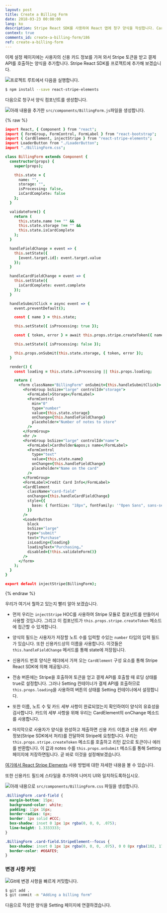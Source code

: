 ```yaml
---
layout: post
title: Create a Billing Form
date: 2018-03-23 00:00:00
lang: ko
description: Stripe React SDK를 사용하여 React 앱에 청구 양식을 작성합니다. CardElement를 사용하여 사용자가 신용 카드 세부 정보를 입력하도록하고 createToken 메소드를 호출하여 serverless billing API에 전달할 수있는 토큰을 생성합니다. 
context: true
comments_id: create-a-billing-form/186
ref: create-a-billing-form
---
```


이제 설정 페이지에는 사용자의 신용 카드 정보를 가져 와서 Stripe 토큰을 받고 결제 API를 호출하는 양식을 추가합니다. Stripe React SDK를 프로젝트에 추가해 보겠습니다.

<img class="code-marker" src="/assets/s.png" />프로젝트 루트에서 다음을 실행합니다.

``` bash
$ npm install --save react-stripe-elements
```

다음으로 청구서 양식 컴포넌트를 생성합니다.

<img class="code-marker" src="/assets/s.png" />아래 내용을 추가한 `src/components/BillingForm.js`파일을 생성합니다.

{% raw %}
``` coffee
import React, { Component } from "react";
import { FormGroup, FormControl, FormLabel } from "react-bootstrap";
import { CardElement, injectStripe } from "react-stripe-elements";
import LoaderButton from "./LoaderButton";
import "./BillingForm.css";

class BillingForm extends Component {
  constructor(props) {
    super(props);

    this.state = {
      name: "",
      storage: "",
      isProcessing: false,
      isCardComplete: false
    };
  }

  validateForm() {
    return (
      this.state.name !== "" &&
      this.state.storage !== "" &&
      this.state.isCardComplete
    );
  }

  handleFieldChange = event => {
    this.setState({
      [event.target.id]: event.target.value
    });
  }

  handleCardFieldChange = event => {
    this.setState({
      isCardComplete: event.complete
    });
  }

  handleSubmitClick = async event => {
    event.preventDefault();

    const { name } = this.state;

    this.setState({ isProcessing: true });

    const { token, error } = await this.props.stripe.createToken({ name });

    this.setState({ isProcessing: false });

    this.props.onSubmit(this.state.storage, { token, error });
  }

  render() {
    const loading = this.state.isProcessing || this.props.loading;

    return (
      <form className="BillingForm" onSubmit={this.handleSubmitClick}>
        <FormGroup bsSize="large" controlId="storage">
          <FormLabel>Storage</FormLabel>
          <FormControl
            min="0"
            type="number"
            value={this.state.storage}
            onChange={this.handleFieldChange}
            placeholder="Number of notes to store"
          />
        </FormGroup>
        <hr />
        <FormGroup bsSize="large" controlId="name">
          <FormLabel>Cardholder&apos;s name</FormLabel>
          <FormControl
            type="text"
            value={this.state.name}
            onChange={this.handleFieldChange}
            placeholder="Name on the card"
          />
        </FormGroup>
        <FormLabel>Credit Card Info</FormLabel>
        <CardElement
          className="card-field"
          onChange={this.handleCardFieldChange}
          style={{
            base: { fontSize: "18px", fontFamily: '"Open Sans", sans-serif' }
          }}
        />
        <LoaderButton
          block
          bsSize="large"
          type="submit"
          text="Purchase"
          isLoading={loading}
          loadingText="Purchasing…"
          disabled={!this.validateForm()}
        />
      </form>
    );
  }
}

export default injectStripe(BillingForm);
```
{% endraw %}

우리가 여기서 뭘하고 있는지 빨리 알아 보겠습니다.

- 먼저 우리는 `injectStripe` HOC를 사용하여 Stripe 모듈로 컴포넌트를 만들어서 사용할 것입니다. 그리고 이 컴포넌트가 `this.props.stripe.createToken` 메소드에 접근할 수 있게합니다.

- 양식의 필드는 사용자가 저장할 노트 수를 입력할 수있는 `number` 타입의 입력 필드가 있습니다. 또한 신용카드상의 이름을 사용합니다. 이것들은 `this.handleFieldChange` 메서드를 통해 state에 저장됩니다.

- 신용카드 번호 양식은 헤더에서 가져 오는 `CardElement` 구성 요소를 통해 Stripe React SDK에 의해 제공됩니다.

- 전송 버튼에는 Stripe을 호출하여 토큰을 얻고 결제 API를 호출할 때 로딩 상태를 true로 설정합니다. 그러나 Setting 컨테이너가 결제 API를 호출하므로 `this.props.loading`을 사용하여 버튼의 상태를 Setting 컨테이너에서 설정합니다.

- 또한 이름, 노트 수 및 카드 세부 사항이 완료되었는지 확인하여이 양식의 유효성을 검사합니다. 카드의 세부 사항을 위해 우리는 CardElement의 onChange 메소드를 사용합니다.

- 마지막으로 사용자가 양식을 완성하고 제출하면 신용 카드 이름과 신용 카드 세부 정보(Stripe SDK에서 처리)를 전달하여 Stripe에 요청합니다. 우리는 `this.props.stripe.createToken` 메소드를 호출하고 리턴 값으로 토큰이나 에러를 반환합니다. 이 값과 notes 수를 `this.props.onSubmit` 메소드를 통해 Setting 페이지에 저장하면됩니다. 곧 바로 이것을 설정해보겠습니다.

[여기에서 React Stripe Elements](https://github.com/stripe/react-stripe-elements) 사용 방법에 대한 자세한 내용을 볼 수 있습니다.

또한 신용카드 필드에 스타일을 추가하여 나머지 UI와 일치하도록하십시오.

<img class="code-marker" src="/assets/s.png" />아래 내용으로 `src/components/BillingForm.css` 파일을 생성합니다.

``` css
.BillingForm .card-field {
  margin-bottom: 15px;
  background-color: white;
  padding: 11px 16px;
  border-radius: 6px;
  border: 1px solid #CCC;
  box-shadow: inset 0 1px 1px rgba(0, 0, 0, .075);
  line-height: 1.3333333;
}

.BillingForm .card-field.StripeElement--focus {
  box-shadow: inset 0 1px 1px rgba(0, 0, 0, .075), 0 0 8px rgba(102, 175, 233, .6);
  border-color: #66AFE9;
}
```

### 변경 사항 커밋

<img class="code-marker" src="/assets/s.png" />Git에 변경 사항을 빠르게 커밋합니다.

``` bash
$ git add .
$ git commit -m "Adding a billing form"
```

다음으로 작성한 양식을 Setting 페이지에 연결하겠습니다.
